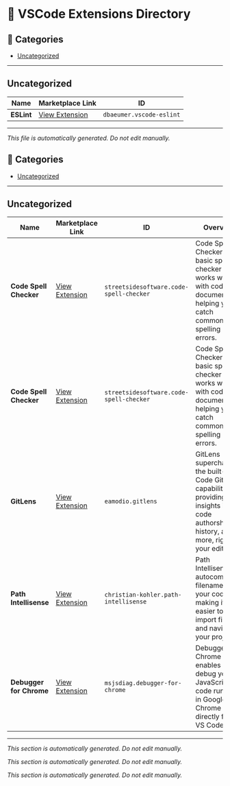 # 🧩 VSCode Extensions Directory

## 📂 Categories

- [Uncategorized](#uncategorized)

---

## Uncategorized

| Name | Marketplace Link | ID |
|------|------------------|----|
| **ESLint** | [View Extension](https://marketplace.visualstudio.com/items?itemName=dbaeumer.vscode-eslint) | `dbaeumer.vscode-eslint` |

---

_This file is automatically generated. Do not edit manually._

<!-- EXTENSIONS-LIST-START -->

## 📂 Categories

- [Uncategorized](#uncategorized)

---


## Uncategorized

| Name | Marketplace Link | ID | Overview |
|------|------------------|----|----------|
| **Code Spell Checker** | [View Extension](https://marketplace.visualstudio.com/items?itemName=streetsidesoftware.code-spell-checker) | `streetsidesoftware.code-spell-checker` | Code Spell Checker is a basic spell checker that works well with code and documents, helping you catch common spelling errors. |
| **Code Spell Checker** | [View Extension](https://marketplace.visualstudio.com/items?itemName=streetsidesoftware.code-spell-checker) | `streetsidesoftware.code-spell-checker` | Code Spell Checker is a basic spell checker that works well with code and documents, helping you catch common spelling errors. |
| **GitLens** | [View Extension](https://marketplace.visualstudio.com/items?itemName=eamodio.gitlens) | `eamodio.gitlens` | GitLens supercharges the built-in VS Code Git capabilities, providing rich insights into code authorship, history, and more, right in your editor. |
| **Path Intellisense** | [View Extension](https://marketplace.visualstudio.com/items?itemName=christian-kohler.path-intellisense) | `christian-kohler.path-intellisense` | Path Intellisense autocompletes filenames in your code, making it easier to import files and navigate your project. |
| **Debugger for Chrome** | [View Extension](https://marketplace.visualstudio.com/items?itemName=msjsdiag.debugger-for-chrome) | `msjsdiag.debugger-for-chrome` | Debugger for Chrome enables you to debug your JavaScript code running in Google Chrome directly from VS Code. |

---
<!-- EXTENSIONS-LIST-END -->

_This section is automatically generated. Do not edit manually._


_This section is automatically generated. Do not edit manually._


_This section is automatically generated. Do not edit manually._
